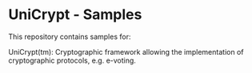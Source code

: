 UniCrypt - Samples
==================

This repository contains samples for:

UniCrypt(tm): Cryptographic framework allowing the implementation of
cryptographic protocols, e.g. e-voting.
